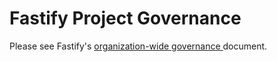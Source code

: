 # Fastify Project Governance

Please see Fastify's [organization-wide governance
](https://github.com/fastify/.github/blob/main/GOVERNANCE.md) document.
